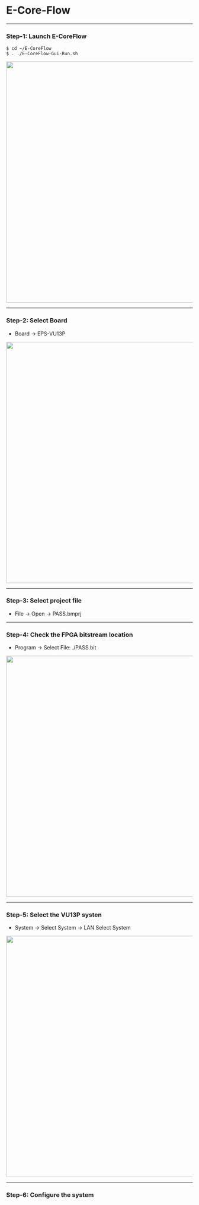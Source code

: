 # E-Core-Flow

---
### Step-1: Launch E-CoreFlow

```
$ cd ~/E-CoreFlow
$ . ./E-CoreFlow-Gui-Run.sh
```

<img src="https://github.com/user-attachments/assets/2fbe953e-5651-428a-9688-4c8c966ffaf6" width=650>


---
### Step-2: Select Board

* Board -> EPS-VU13P
  

<img src="https://github.com/user-attachments/assets/60988d9d-0a5b-4bd4-b315-6a33abbb44c3" width=650>

---
### Step-3: Select project file

* File -> Open -> PASS.bmprj

---
### Step-4: Check the FPGA bitstream location 

* Program -> Select File: ./PASS.bit

<img src="https://github.com/user-attachments/assets/0237739c-31e0-4a08-8567-aed69493aef3" width=650>


---
### Step-5: Select the VU13P systen

* System -> Select System -> LAN Select System
  
<img src="https://github.com/user-attachments/assets/345a3453-68b8-4fee-8b49-5c66e9906c00" width=650>


---
### Step-6: Configure the system
